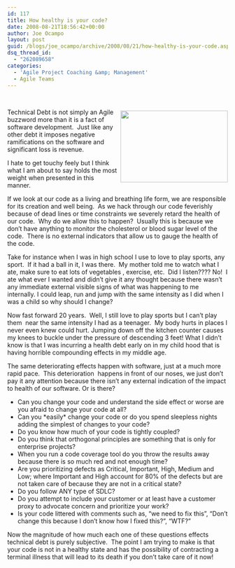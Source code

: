 ```yaml
---
id: 117
title: How healthy is your code?
date: 2008-08-21T18:56:42+00:00
author: Joe Ocampo
layout: post
guid: /blogs/joe_ocampo/archive/2008/08/21/how-healthy-is-your-code.aspx
dsq_thread_id:
  - "262089658"
categories:
  - 'Agile Project Coaching &amp; Management'
  - Agile Teams
---
```

&nbsp; 

 <img style="margin: 5px 0px 8px 8px" height="164" src="http://farm1.static.flickr.com/168/476697582_b3a94a0013.jpg?v=0" width="245" align="right" />Technical Debt is not simply an Agile buzzword more than it is a fact of software development.&nbsp; Just like any other debt it imposes negative ramifications on the software and significant loss is revenue. 

I hate to get touchy feely but I think what I am about to say holds the most weight when presented in this manner. 

If we look at our code as a living and breathing life form, we are responsible for its creation and well being.&nbsp; As we hack through our code feverishly because of dead lines or time constraints we severely retard the health of our code.&nbsp; Why do we allow this to happen?&nbsp; Usually this is because we don’t have anything to monitor the cholesterol or blood sugar level of the code.&nbsp; There is no external indicators that allow us to gauge the health of the code. 

Take for instance when I was in high school I use to love to play sports, any sport.&nbsp; If it had a ball in it, I was there.&nbsp; My mother told me to watch what I ate, make sure to eat lots of vegetables , exercise, etc.&nbsp; Did I listen???? No!&nbsp; I ate what ever I wanted and didn’t give it any thought because there wasn’t any immediate external visible signs of what was happening to me internally. I could leap, run and jump with the same intensity as I did when I was a child so why should I change? 

Now fast forward 20 years.&nbsp; Well, I still love to play sports but I can’t play them&nbsp; near the same intensity I had as a teenager.&nbsp; My body hurts in places I never even knew could hurt. Jumping down off the kitchen counter causes my knees to buckle under the pressure of descending 3 feet! What I didn’t know is that I was incurring a health debt early on in my child hood that is having horrible compounding effects in my middle age. 

The same deteriorating effects happen with software, just at a much more rapid pace.&nbsp; This deterioration&nbsp; happens in front of our noses, we just don’t pay it any attention because there isn’t any external indication of the impact to health of our software. Or is there? 

  * Can you change your code and understand the side effect or worse are you afraid to change your code at all? 
  * Can you \*easily\* change your code or do you spend sleepless nights adding the simplest of changes to your code? 
  * Do you know how much of your code is tightly coupled? 
  * Do you think that orthogonal principles are something that is only for enterprise projects? 
  * When you run a code coverage tool do you throw the results away because there is so much red and not enough time? 
  * Are you prioritizing defects as Critical, Important, High, Medium and Low; where Important and High account for 80% of the defects but are not taken care of because they are not in a critical state? 
  * Do you follow ANY type of SDLC? 
  * Do you attempt to include your customer or at least have a customer proxy to advocate concern and prioritize your work? 
  * Is your code littered with comments such as, “we need to fix this”, “Don’t change this because I don’t know how I fixed this?”, “WTF?” 

Now the magnitude of how much each one of these questions effects technical debt is purely subjective.&nbsp; The point I am trying to make is that your code is not in a healthy state and has the possibility of contracting a terminal illness that will lead to its death if you don’t take care of it now!